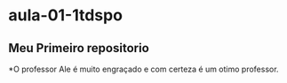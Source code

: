 # aula-01-1tdspo
## Meu Primeiro repositorio

*O professor Ale é muito engraçado e com certeza é um otimo professor.